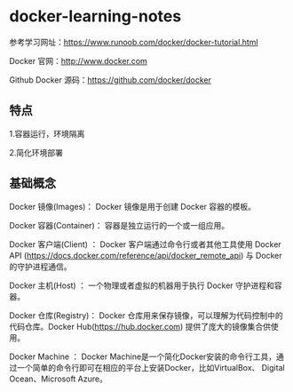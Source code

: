 # docker-learning-notes
参考学习网址：https://www.runoob.com/docker/docker-tutorial.html

Docker 官网：http://www.docker.com

Github Docker 源码：https://github.com/docker/docker
## 特点
1.容器运行，环境隔离

2.简化环境部署

## 基础概念

Docker 镜像(Images)：  Docker 镜像是用于创建 Docker 容器的模板。

Docker 容器(Container)： 容器是独立运行的一个或一组应用。

Docker 客户端(Client) ：  Docker 客户端通过命令行或者其他工具使用 Docker API (https://docs.docker.com/reference/api/docker_remote_api) 与 Docker 的守护进程通信。

Docker 主机(Host) ：   一个物理或者虚拟的机器用于执行 Docker 守护进程和容器。

Docker 仓库(Registry)：  Docker 仓库用来保存镜像，可以理解为代码控制中的代码仓库。Docker Hub(https://hub.docker.com) 提供了庞大的镜像集合供使用。

Docker Machine ： Docker Machine是一个简化Docker安装的命令行工具，通过一个简单的命令行即可在相应的平台上安装Docker，比如VirtualBox、 Digital Ocean、Microsoft Azure。

